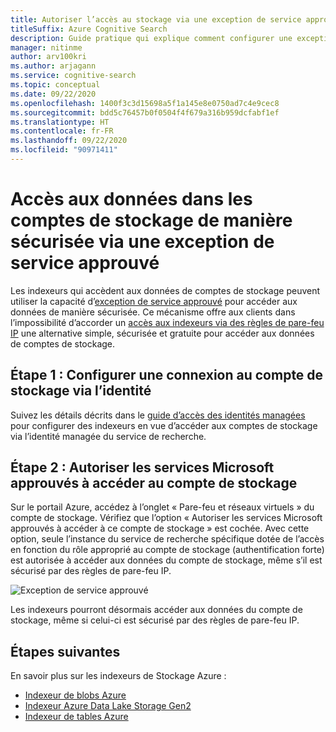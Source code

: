 ```yaml
---
title: Autoriser l’accès au stockage via une exception de service approuvé
titleSuffix: Azure Cognitive Search
description: Guide pratique qui explique comment configurer une exception de service approuvé pour accéder aux données des comptes de stockage de manière sécurisée.
manager: nitinme
author: arv100kri
ms.author: arjagann
ms.service: cognitive-search
ms.topic: conceptual
ms.date: 09/22/2020
ms.openlocfilehash: 1400f3c3d15698a5f1a145e8e0750ad7c4e9cec8
ms.sourcegitcommit: bdd5c76457b0f0504f4f679a316b959dcfabf1ef
ms.translationtype: HT
ms.contentlocale: fr-FR
ms.lasthandoff: 09/22/2020
ms.locfileid: "90971411"
---
```

# <a name="accessing-data-in-storage-accounts-securely-via-trusted-service-exception"></a>Accès aux données dans les comptes de stockage de manière sécurisée via une exception de service approuvé

Les indexeurs qui accèdent aux données de comptes de stockage peuvent utiliser la capacité d’[exception de service approuvé](https://docs.microsoft.com/azure/storage/common/storage-network-security#exceptions) pour accéder aux données de manière sécurisée. Ce mécanisme offre aux clients dans l’impossibilité d’accorder un [accès aux indexeurs via des règles de pare-feu IP](search-indexer-howto-access-ip-restricted.md) une alternative simple, sécurisée et gratuite pour accéder aux données de comptes de stockage.

## <a name="step-1-configure-connection-to-the-storage-account-via-identity"></a>Étape 1 : Configurer une connexion au compte de stockage via l’identité

Suivez les détails décrits dans le [guide d’accès des identités managées](search-howto-managed-identities-storage.md) pour configurer des indexeurs en vue d’accéder aux comptes de stockage via l’identité managée du service de recherche.

## <a name="step-2-allow-trusted-microsoft-services-to-access-the-storage-account"></a>Étape 2 : Autoriser les services Microsoft approuvés à accéder au compte de stockage

Sur le portail Azure, accédez à l’onglet « Pare-feu et réseaux virtuels » du compte de stockage. Vérifiez que l’option « Autoriser les services Microsoft approuvés à accéder à ce compte de stockage » est cochée. Avec cette option, seule l’instance du service de recherche spécifique dotée de l’accès en fonction du rôle approprié au compte de stockage (authentification forte) est autorisée à accéder aux données du compte de stockage, même s’il est sécurisé par des règles de pare-feu IP.

![Exception de service approuvé](media\search-indexer-howto-secure-access\exception.png "Exception de service approuvé")

Les indexeurs pourront désormais accéder aux données du compte de stockage, même si celui-ci est sécurisé par des règles de pare-feu IP.

## <a name="next-steps"></a>Étapes suivantes

En savoir plus sur les indexeurs de Stockage Azure :

- [Indexeur de blobs Azure](search-howto-indexing-azure-blob-storage.md)
- [Indexeur Azure Data Lake Storage Gen2](search-howto-index-azure-data-lake-storage.md)
- [Indexeur de tables Azure](search-howto-indexing-azure-tables.md)
